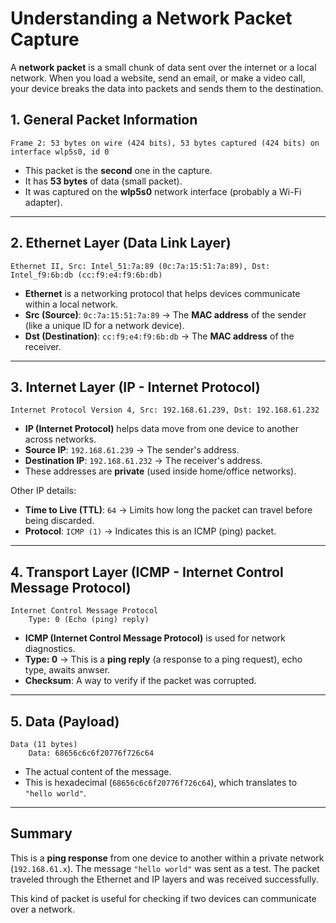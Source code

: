 # **Understanding a Network Packet Capture**

A **network packet** is a small chunk of data sent over the internet or a local network. When you load a website, send an email, or make a video call, your device breaks the data into packets and sends them to the destination.

## **1. General Packet Information**
```
Frame 2: 53 bytes on wire (424 bits), 53 bytes captured (424 bits) on interface wlp5s0, id 0
```
- This packet is the **second** one in the capture.
- It has **53 bytes** of data (small packet).
- It was captured on the **wlp5s0** network interface (probably a Wi-Fi adapter).

---

## **2. Ethernet Layer (Data Link Layer)**
```
Ethernet II, Src: Intel_51:7a:89 (0c:7a:15:51:7a:89), Dst: Intel_f9:6b:db (cc:f9:e4:f9:6b:db)
```
- **Ethernet** is a networking protocol that helps devices communicate within a local network.
- **Src (Source)**: `0c:7a:15:51:7a:89` → The **MAC address** of the sender (like a unique ID for a network device).
- **Dst (Destination)**: `cc:f9:e4:f9:6b:db` → The **MAC address** of the receiver.

---

## **3. Internet Layer (IP - Internet Protocol)**
```
Internet Protocol Version 4, Src: 192.168.61.239, Dst: 192.168.61.232
```
- **IP (Internet Protocol)** helps data move from one device to another across networks.
- **Source IP**: `192.168.61.239` → The sender's address.
- **Destination IP**: `192.168.61.232` → The receiver's address.
- These addresses are **private** (used inside home/office networks).

Other IP details:
- **Time to Live (TTL)**: `64` → Limits how long the packet can travel before being discarded.
- **Protocol**: `ICMP (1)` → Indicates this is an ICMP (ping) packet.

---

## **4. Transport Layer (ICMP - Internet Control Message Protocol)**
```
Internet Control Message Protocol
    Type: 0 (Echo (ping) reply)
```
- **ICMP (Internet Control Message Protocol)** is used for network diagnostics.
- **Type: 0** → This is a **ping reply** (a response to a ping request), echo type, awaits anwser.
- **Checksum**: A way to verify if the packet was corrupted.

---

## **5. Data (Payload)**
```
Data (11 bytes)
    Data: 68656c6c6f20776f726c64
```
- The actual content of the message.
- This is hexadecimal (`68656c6c6f20776f726c64`), which translates to `"hello world"`.

---

## **Summary**
This is a **ping response** from one device to another within a private network (`192.168.61.x`). The message `"hello world"` was sent as a test. The packet traveled through the Ethernet and IP layers and was received successfully.

This kind of packet is useful for checking if two devices can communicate over a network.
